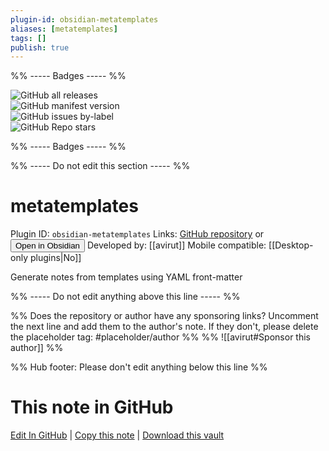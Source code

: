 ```yaml
---
plugin-id: obsidian-metatemplates
aliases: [metatemplates]
tags: []
publish: true
---
```


%% ----- Badges ----- %%

![GitHub all releases](https://img.shields.io/github/downloads/avirut/obsidian-metatemplates/total?color=573E7A&logo=github&style=for-the-badge)  
![GitHub manifest version](https://img.shields.io/github/manifest-json/v/avirut/obsidian-metatemplates?color=573E7A&logo=github&style=for-the-badge)  
![GitHub issues by-label](https://img.shields.io/github/issues/avirut/obsidian-metatemplates/help%20wanted?color=573E7A&logo=github&style=for-the-badge)  
![GitHub Repo stars](https://img.shields.io/github/stars/avirut/obsidian-metatemplates?color=573E7A&logo=github&style=for-the-badge)

%% ----- Badges ----- %%

%% ----- Do not edit this section ----- %%

# metatemplates

Plugin ID: `obsidian-metatemplates`
Links: [GitHub repository](https://github.com/avirut/obsidian-metatemplates) or [<button id=HH>Open in Obsidian</button>](obsidian://show-plugin?id=obsidian-metatemplates)
Developed by: [[avirut]]
Mobile compatible: [[Desktop-only plugins|No]]

Generate notes from templates using YAML front-matter

%% ----- Do not edit anything above this line ----- %%

%% Does the repository or author have any sponsoring links? Uncomment the next line and add them to the author's note. If they don't, please delete the placeholder tag: #placeholder/author %%
%% ![[avirut#Sponsor this author]] %%

%% Hub footer: Please don't edit anything below this line %%

# This note in GitHub

<span class="git-footer">[Edit In GitHub](https://github.dev/obsidian-community/obsidian-hub/blob/main/02%20-%20Community%20Expansions/02.05%20All%20Community%20Expansions/Plugins/obsidian-metatemplates.md "git-hub-edit-note") | [Copy this note](https://raw.githubusercontent.com/obsidian-community/obsidian-hub/main/02%20-%20Community%20Expansions/02.05%20All%20Community%20Expansions/Plugins/obsidian-metatemplates.md "git-hub-copy-note") | [Download this vault](https://github.com/obsidian-community/obsidian-hub/archive/refs/heads/main.zip "git-hub-download-vault") </span>
